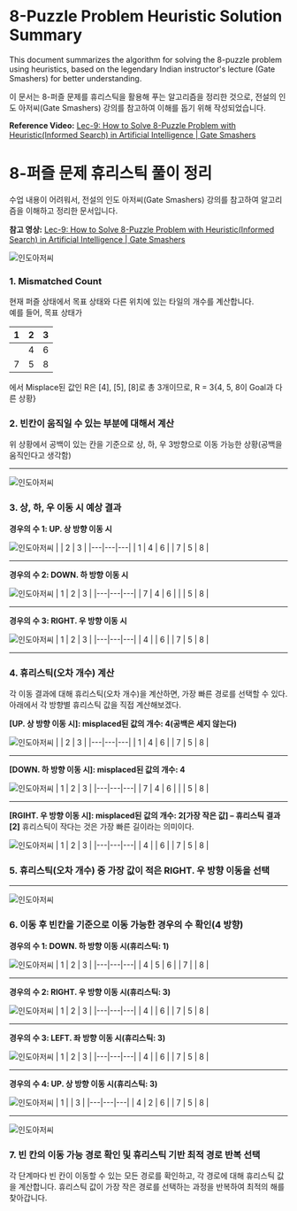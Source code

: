 # 8-Puzzle Problem Heuristic Solution Summary

This document summarizes the algorithm for solving the 8-puzzle problem using heuristics, based on the legendary Indian instructor's lecture (Gate Smashers) for better understanding.

이 문서는 8-퍼즐 문제를 휴리스틱을 활용해 푸는 알고리즘을 정리한 것으로, 전설의 인도 아저씨(Gate Smashers) 강의를 참고하여 이해를 돕기 위해 작성되었습니다.

**Reference Video:** [Lec-9: How to Solve 8-Puzzle Problem with Heuristic(Informed Search) in Artificial Intelligence | Gate Smashers](https://youtu.be/nmWGhb9E4es?si=ztbBGhFPltxcL1Ht)

# 8-퍼즐 문제 휴리스틱 풀이 정리

수업 내용이 어려워서, 전설의 인도 아저씨(Gate Smashers) 강의를 참고하여 알고리즘을 이해하고 정리한 문서입니다.


**참고 영상:** [Lec-9: How to Solve 8-Puzzle Problem with Heuristic(Informed Search) in Artificial Intelligence | Gate Smashers](https://youtu.be/nmWGhb9E4es?si=ztbBGhFPltxcL1Ht)

![인도아저씨](사진_자료/인도아저씨_1.jpg)

### 1. Mismatched Count  
현재 퍼즐 상태에서 목표 상태와 다른 위치에 있는 타일의 개수를 계산합니다.  
예를 들어, 목표 상태가

| 1 | 2 | 3 |
|---|---|---|
|   | 4 | 6 |
| 7 | 5 | 8 |

에서 Misplace된 값인 R은
[4], [5], [8]로 총 3개이므로,
R = 3{4, 5, 8이 Goal과 다른 상황}

### 2. 빈칸이 움직일 수 있는 부분에 대해서 계산
위 상황에서 공백이 있는 칸을 기준으로 상, 하, 우 3방향으로 이동 가능한 상황(공백을 움직인다고 생각함)

---

![인도아저씨](사진_자료/인도아저씨_2.jpg)

### 3. 상, 하, 우 이동 시 예상 결과
**경우의 수 1: UP. 상 방향 이동 시**

![인도아저씨](사진_자료/인도아저씨_3.jpg)
|   | 2 | 3 |
|---|---|---|
| 1 | 4 | 6 |
| 7 | 5 | 8 |

---

**경우의 수 2: DOWN. 하 방향 이동 시**

![인도아저씨](사진_자료/인도아저씨_4.jpg)
| 1 | 2 | 3 |
|---|---|---|
| 7 | 4 | 6 |
|   | 5 | 8 |

---

**경우의 수 3: RIGHT. 우 방향 이동 시**

![인도아저씨](사진_자료/인도아저씨_5.jpg)
| 1 | 2 | 3 |
|---|---|---|
| 4 |   | 6 |
| 7 | 5 | 8 |

---

### 4. 휴리스틱(오차 개수) 계산
각 이동 결과에 대해 휴리스틱(오차 개수)을 계산하면, 가장 빠른 경로를 선택할 수 있다.
아래에서 각 방향별 휴리스틱 값을 직접 계산해보겠다.

**[UP. 상 방향 이동 시]: misplaced된 값의 개수: 4(공백은 세지 않는다)**

![인도아저씨](사진_자료/인도아저씨_6.jpg)
|   | 2 | 3 |
|---|---|---|
| 1 | 4 | 6 |
| 7 | 5 | 8 |

---

**[DOWN. 하 방향 이동 시]: misplaced된 값의 개수: 4**

![인도아저씨](사진_자료/인도아저씨_7.jpg)
| 1 | 2 | 3 |
|---|---|---|
| 7 | 4 | 6 |
|   | 5 | 8 |

---

**[RGIHT. 우 방향 이동 시]: misplaced된 값의 개수: 2[가장 작은 값] – 휴리스틱 결과[2]**
휴리스틱이 작다는 것은 가장 빠른 길이라는 의미이다.

![인도아저씨](사진_자료/인도아저씨_8.jpg)
| 1 | 2 | 3 |
|---|---|---|
| 4 |   | 6 |
| 7 | 5 | 8 |

### 5. 휴리스틱(오차 개수) 중 가장 값이 적은 RIGHT. 우 방향 이동을 선택

---

![인도아저씨](사진_자료/인도아저씨_9.jpg)
### 6. 이동 후 빈칸을 기준으로 이동 가능한 경우의 수 확인(4 방향)

**경우의 수 1: DOWN. 하 방향 이동 시(휴리스틱: 1)**

![인도아저씨](사진_자료/인도아저씨_10.jpg)
| 1 | 2 | 3 |
|---|---|---|
| 4 | 5 | 6 |
| 7 |   | 8 |

---

**경우의 수 2: RIGHT. 우 방향 이동 시(휴리스틱: 3)**

![인도아저씨](사진_자료/인도아저씨_11.jpg)
| 1 | 2 | 3 |
|---|---|---|
| 4 |   | 6 |
| 7 | 5 | 8 |

---

**경우의 수 3: LEFT. 좌 방향 이동 시(휴리스틱: 3)**

![인도아저씨](사진_자료/인도아저씨_12.jpg)
| 1 | 2 | 3 |
|---|---|---|
| 4 |   | 6 |
| 7 | 5 | 8 |

---

**경우의 수 4: UP. 상 방향 이동 시(휴리스틱: 3)**

![인도아저씨](사진_자료/인도아저씨_13.jpg)
| 1 |   | 3 |
|---|---|---|
| 4 | 2 | 6 |
| 7 | 5 | 8 |

---

![인도아저씨](사진_자료/인도아저씨_14.jpg)

### 7. 빈 칸의 이동 가능 경로 확인 및 휴리스틱 기반 최적 경로 반복 선택
각 단계마다 빈 칸이 이동할 수 있는 모든 경로를 확인하고, 각 경로에 대해 휴리스틱 값을 계산합니다. 휴리스틱 값이 가장 작은 경로를 선택하는 과정을 반복하여 최적의 해를 찾아갑니다.